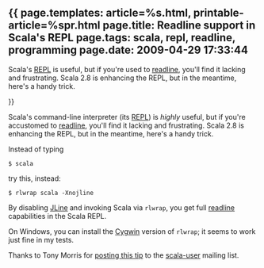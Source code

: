{{
page.templates: article=%s.html, printable-article=%spr.html
page.title: Readline support in Scala's REPL
page.tags: scala, repl, readline, programming
page.date: 2009-04-29 17:33:44
---
Scala's [REPL][] is useful, but if
you're used to
[readline][],
you'll find it lacking and frustrating. Scala 2.8 is enhancing the
REPL, but in the meantime, here's a handy trick.




[REPL]: http://en.wikipedia.org/wiki/REPL
[readline]: http://tiswww.case.edu/php/chet/readline/rltop.html

}}

Scala's command-line interpreter (its
[REPL][]) is *highly* useful, but
if you're accustomed to
[readline][],
you'll find it lacking and frustrating. Scala 2.8 is enhancing the
REPL, but in the meantime, here's a handy trick.

Instead of typing

    $ scala

try this, instead:

    $ rlwrap scala -Xnojline

By disabling [JLine][] and invoking
Scala via `rlwrap`, you get full
[readline][]
capabilities in the Scala REPL.

On Windows, you can install the [Cygwin][]
version of `rlwrap`; it seems to work just fine in my tests.

Thanks to Tony Morris for
[posting this tip][]
to the [scala-user][]
mailing list.




[REPL]: http://en.wikipedia.org/wiki/REPL
[readline]: http://tiswww.case.edu/php/chet/readline/rltop.html
[JLine]: http://jline.sourceforge.net/
[readline]: http://tiswww.case.edu/php/chet/readline/rltop.html
[Cygwin]: http://www.cygwin.com/
[posting this tip]: http://www.nabble.com/Re:-rlwrap-with-scala-interpreter-p23291192.html
[scala-user]: http://www.nabble.com/Scala---User-f30217.html
